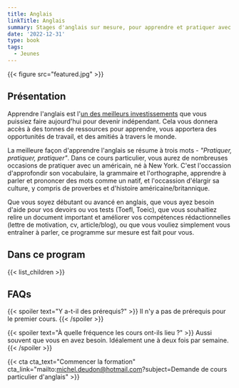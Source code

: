 ```yaml
---
title: Anglais
linkTitle: Anglais
summary: Stages d'anglais sur mesure, pour apprendre et pratiquer avec un américain natif. Relecture de CV, lettres de motivation et articles scientifiques pour étudier ou travailler à l'étranger!
date: '2022-12-31'
type: book
tags:
  - Jeunes
---
```


{{< figure src="featured.jpg" >}}

## Présentation

Apprendre l'anglais est l'[un des meilleurs investissements](https://www.mtpcours.fr/post/22-03-29-language-learning/) que vous puissiez faire aujourd'hui pour devenir indépendant. Cela vous donnera accès à des tonnes de ressources pour apprendre, vous apportera des opportunités de travail, et des amitiés à travers le monde. 

La meilleure façon d'apprendre l'anglais se résume à trois mots - <i>"Pratiquer, pratiquer, pratiquer"</i>. Dans ce cours particulier, vous aurez de nombreuses occasions de pratiquer avec un américain, né à New York. C'est l'occassion d'approfondir son vocabulaire, la grammaire et l'orthographe, apprendre à parler et prononcer des mots comme un natif, et l'occassion d'élargir sa culture, y compris de proverbes et d'histoire américaine/britannique. 

Que vous soyez débutant ou avancé en anglais, que vous ayez besoin d'aide pour vos devoirs ou vos tests (Toefl, Toeic), que vous souhaitiez relire un document important et améliorer vos compétences rédactionnelles (lettre de motivation, cv, article/blog), ou que vous vouliez simplement vous entraîner à parler, ce programme sur mesure est fait pour vous.

## Dans ce program

{{< list_children >}}


## FAQs

{{< spoiler text="Y a-t-il des prérequis?" >}}
Il n'y a pas de prérequis pour le premier cours.
{{< /spoiler >}}

{{< spoiler text="À quelle fréquence les cours ont-ils lieu ?" >}}
Aussi souvent que vous en avez besoin. Idéalement une à deux fois par semaine.
{{< /spoiler >}}

{{< cta cta_text="Commencer la formation" cta_link="mailto:michel.deudon@hotmail.com?subject=Demande de cours particulier d'anglais" >}}
